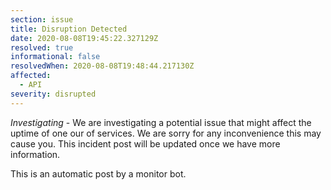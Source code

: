 ```yaml
---
section: issue
title: Disruption Detected
date: 2020-08-08T19:45:22.327129Z
resolved: true
informational: false
resolvedWhen: 2020-08-08T19:48:44.217130Z
affected:
  - API
severity: disrupted
---
```

*Investigating* - We are investigating a potential issue that might affect the uptime of one our of services. We are sorry for any inconvenience this may cause you. This incident post will be updated once we have more information.

This is an automatic post by a monitor bot.
        